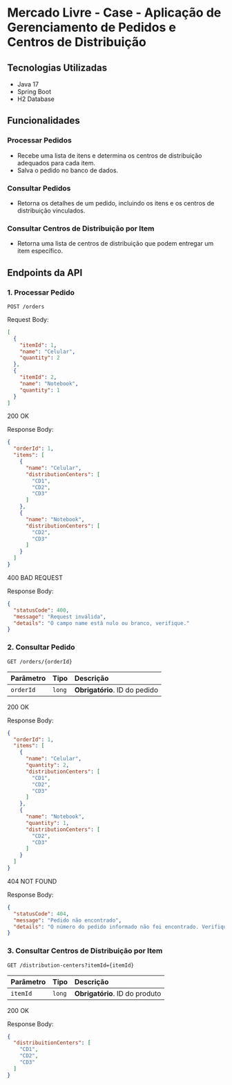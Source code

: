 # Mercado Livre - Case - Aplicação de Gerenciamento de Pedidos e Centros de Distribuição

## Tecnologias Utilizadas

- Java 17
- Spring Boot
- H2 Database

## Funcionalidades

### Processar Pedidos

- Recebe uma lista de itens e determina os centros de distribuição adequados para cada item.
- Salva o pedido no banco de dados.

### Consultar Pedidos

- Retorna os detalhes de um pedido, incluindo os itens e os centros de distribuição vinculados.

### Consultar Centros de Distribuição por Item

- Retorna uma lista de centros de distribuição que podem entregar um item específico.

## Endpoints da API

### 1. Processar Pedido

```http
POST /orders
```
Request Body:
```json
[
  {
    "itemId": 1,
    "name": "Celular",
    "quantity": 2
  },
  {
    "itemId": 2,
    "name": "Notebook",
    "quantity": 1
  }
]
```
200 OK

Response Body:
```json
{
  "orderId": 1,
  "items": [
    {
      "name": "Celular",
      "distributionCenters": [
        "CD1",
        "CD2",
        "CD3"
      ]
    },
    {
      "name": "Notebook",
      "distributionCenters": [
        "CD2",
        "CD3"
      ]
    }
  ]
}
```

400 BAD REQUEST

Response Body:
```json
{
  "statusCode": 400,
  "message": "Request inválida",
  "details": "O campo name está nulo ou branco, verifique."
}
```

### 2. Consultar Pedido
```http
GET /orders/{orderId}
```
| Parâmetro | Tipo   | Descrição                     |
|:----------|:-------|:------------------------------|
| `orderId` | `long` | **Obrigatório**. ID do pedido |

200 OK

Response Body:
```json
{
  "orderId": 1,
  "items": [
    {
      "name": "Celular",
      "quantity": 2,
      "distributionCenters": [
        "CD1",
        "CD2",
        "CD3"
      ]
    },
    {
      "name": "Notebook",
      "quantity": 1,
      "distributionCenters": [
        "CD2",
        "CD3"
      ]
    }
  ]
}
```

404 NOT FOUND

Response Body:
```json
{
  "statusCode": 404,
  "message": "Pedido não encontrado",
  "details": "O número do pedido informado não foi encontrado. Verifique o ID ou entre em contato com o suporte."
}
```

### 3. Consultar Centros de Distribuição por Item
```http
GET /distribution-centers?itemId={itemId}
```

| Parâmetro | Tipo   | Descrição                      |
|:----------|:-------|:-------------------------------|
| `itemId` | `long` | **Obrigatório**. ID do produto |

200 OK

Response Body:
```json
{
  "distribuitionCenters": [
    "CD1",
    "CD2",
    "CD3"
  ]
}
```